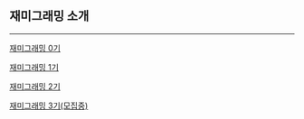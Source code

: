 ## 재미그래밍 소개

- - -

[재미그래밍 0기](https://fungramming.github.io/class-0/)

[재미그래밍 1기](https://fungramming.github.io/class-1/)

[재미그래밍 2기](https://fungramming.github.io/class-2/)

[재미그래밍 3기(모집중)](https://fungramming.github.io/class-3/)
